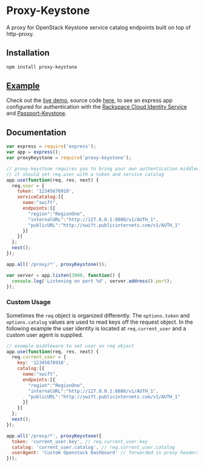 # Proxy-Keystone

A proxy for OpenStack Keystone service catalog endpoints built on top of http-proxy.

## Installation

```sh
npm install proxy-keystone
```

## [Example](https://passport-keystone-proxy.herokuapp.com/)

Check out the [live demo](https://passport-keystone-proxy.herokuapp.com/), source code [here](https://github.com/eddywashere/passport-keystone/tree/master/examples), to see an express app configured for authentication with the [Rackspace Cloud Identity Service](http://docs.rackspace.com/auth/api/v2.0/auth-client-devguide/content/QuickStart-000.html) and [Passport-Keystone](https://github.com/eddywashere/passport-keystone).

## Documentation

```javascript
var express = require('express');
var app = express();
var proxyKeystone = require('proxy-keystone');

// proxy-keystone requires you to bring your own authentication middleware
// it should set req.user with a token and service catalog
app.use(function(req, res, next) {
  req.user = {
    token: '12345678910',
    serviceCatalog:[{
      name:"swift",
      endpoints:[{
        "region":"RegionOne",
        "internalURL":"http://127.0.0.1:8080/v1/AUTH_1",
        "publicURL":"http://swift.publicinternets.com/v1/AUTH_1"
      }]
    }]
  };
  next();
});

app.all('/proxy/*', proxyKeystone());

var server = app.listen(3000, function() {
  console.log('Listening on port %d', server.address().port);
});
```

### Custom Usage

Sometimes the `req` object is organized differently. The `options.token` and `options.catalog` values are used to read keys off the request object. In the following example the user identity is located at `req.current_user` and a custom user agent is supplied.

```javascript
// example middleware to set user on req object
app.use(function(req, res, next) {
  req.current_user = {
    key: '12345678910',
    catalog:[{
      name:"swift",
      endpoints:[{
        "region":"RegionOne",
        "internalURL":"http://127.0.0.1:8080/v1/AUTH_1",
        "publicURL":"http://swift.publicinternets.com/v1/AUTH_1"
      }]
    }]
  };
  next();
});

app.all('/proxy/*', proxyKeystone({
  token: 'current_user.key', // req.current_user.key
  catalog: 'current_user.catalog', // req.current_user.catalog
  userAgent: 'Custom Openstack Dashboard' // forwarded in proxy headers
}));
```
